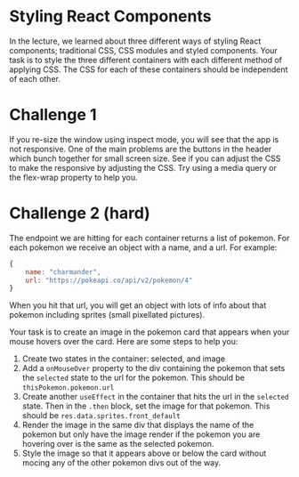 # Styling React Components

In the lecture, we learned about three different ways of styling React components; traditional CSS, CSS modules and styled components. Your task is to style the three different containers with each different method of applying CSS. The CSS for each of these containers should be independent of each other.

# Challenge 1

If you re-size the window using inspect mode, you will see that the app is not responsive. One of the main problems are the buttons in the header which bunch together for small screen size. See if you can adjust the CSS to make the responsive by adjusting the CSS. Try using a media query or the flex-wrap property to help you.

# Challenge 2 (hard)

The endpoint we are hitting for each container returns a list of pokemon. For each pokemon we receive an object with a name, and a url. For example:

```js
{
    name: "charmander",
    url: "https://pokeapi.co/api/v2/pokemon/4"
}
```

When you hit that url, you will get an object with lots of info about that pokemon including sprites (small pixellated pictures).

Your task is to create an image in the pokemon card that appears when your mouse hovers over the card. Here are some steps to help you:

1. Create two states in the container: selected, and image
2. Add a `onMouseOver` property to the div containing the pokemon that sets the `selected` state to the url for the pokemon. This should be `thisPokemon.pokemon.url`
3. Create another `useEffect` in the container that hits the url in the `selected` state. Then in the `.then` block, set the image for that pokemon. This should be `res.data.sprites.front_default`
4. Render the image in the same div that displays the name of the pokemon but only have the image render if the pokemon you are hovering over is the same as the selected pokemon.
5. Style the image so that it appears above or below the card without mocing any of the other pokemon divs out of the way.
